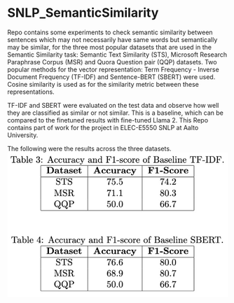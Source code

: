 # SNLP_SemanticSimilarity

Repo contains some experiments to check semantic similarity between sentences which may not necessarily have same words but semantically may be similar, for the three most popular datasets that are used in the Semantic Similarity task: Semantic Text Similarity (STS), Microsoft Research Paraphrase Corpus (MSR) and  Quora Question pair (QQP) datasets. Two popular methods for the vector representation: Term Frequency - Inverse Document Frequency (TF-IDF) and Sentence-BERT (SBERT) were used. Cosine similarity is used as for the similarity metric between these representations.

TF-IDF and SBERT were evaluated on the test data and observe how well they are classified as similar or not similar. This is a baseline, which can be compared to the finetuned results with fine-tuned Llama 2. This Repo contains part of work for the project in ELEC-E5550 SNLP at Aalto University.

The following were the results across the three datasets. 
![alt text](https://github.com/pal-priyanshi/SNLP_SemanticSimilarity/blob/main/TFIDF_SBERT.jpg)
